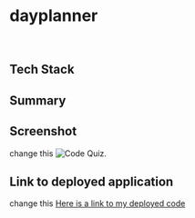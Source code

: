 # dayplanner

<br>

## Tech Stack



## Summary


## Screenshot

change this
![Code Quiz.](./Assets/codequizSS.png)


## Link to deployed application

change this
[Here is a link to my deployed code](https://wmerrill01.github.io/codequiz/)
